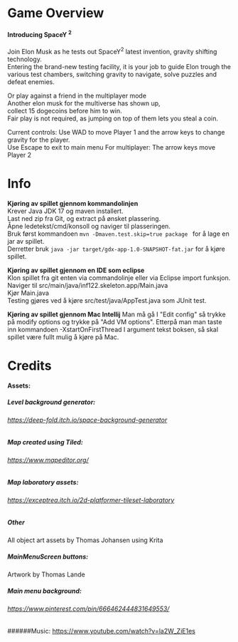 # Game Overview 

#### Introducing SpaceY <sup>2</sup>  
Join Elon Musk as he tests out SpaceY<sup>2</sup> latest invention, gravity shifting technology.  
Entering the brand-new testing facility, it is your job to guide Elon trough the various test chambers, switching gravity to navigate, solve puzzles and defeat enemies. 

Or play against a friend in the multiplayer mode  
Another elon musk for the multiverse has shown up,  
collect 15 dogecoins before him to win.  
Fair play is not required, as jumping on top of them lets you steal a coin.  
   
Current controls: Use WAD to move Player 1 and the arrow keys to change gravity for the player.  
Use Escape to exit to main menu 
For multiplayer: The arrow keys move Player 2



# Info 

**Kjøring av spillet gjennom kommandolinjen**  
Krever Java JDK 17 og maven installert.  
Last ned zip fra Git, og extract på ønsket plassering.  
Åpne ledetekst/cmd/konsoll og naviger til plasseringen.  
Bruk først kommandoen `mvn -Dmaven.test.skip=true package ` for å lage en jar av spillet.  
Derretter bruk `java -jar target/gdx-app-1.0-SNAPSHOT-fat.jar` for å kjøre spillet.  
  
**Kjøring av spillet gjennom en IDE som eclipse**   
Klon spillet fra git enten via commandolinje eller via Eclipse import funksjon.   
Naviger til src/main/java/inf122.skeleton.app/Main.java   
Kjør Main.java      
Testing gjøres ved å kjøre src/test/java/AppTest.java som JUnit test.   

**Kjøring av spillet gjennom Mac Intellij**
Man må gå I "Edit config" så trykke på modify options og trykke på "Add VM options". Etterpå man man taste inn kommandoen
-XstartOnFirstThread I argument tekst boksen, så skal spillet være fullt mulig å kjøre på Mac.

# Credits

#### Assets:
##### Level background generator:
###### *https://deep-fold.itch.io/space-background-generator*

##### Map created using Tiled:
###### *https://www.mapeditor.org/*

##### Map laboratory assets:
###### *https://exceptrea.itch.io/2d-platformer-tileset-laboratory*

##### Other  
All object art assets by Thomas Johansen using Krita

##### MainMenuScreen buttons:  
Artwork by Thomas Lande

##### Main menu background:
###### https://www.pinterest.com/pin/666462444831649553/
######Music: https://www.youtube.com/watch?v=la2W_ZiE1es

